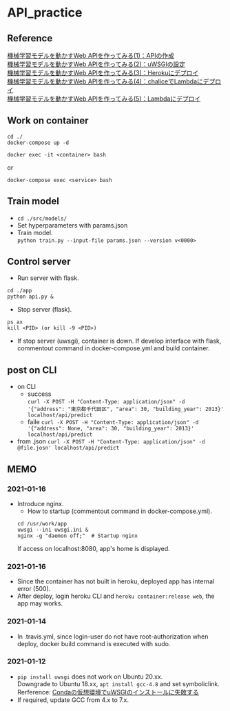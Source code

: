 # API_practice

## Reference
[機械学習モデルを動かすWeb APIを作ってみる(1)：APIの作成](https://nigimitama.hatenablog.jp/entry/2020/02/10/050000)  
[機械学習モデルを動かすWeb APIを作ってみる(2)：uWSGIの設定](https://nigimitama.hatenablog.jp/entry/2020/02/12/214018)  
[機械学習モデルを動かすWeb APIを作ってみる(3)：Herokuにデプロイ](https://nigimitama.hatenablog.jp/entry/2020/02/17/000000)  
[機械学習モデルを動かすWeb APIを作ってみる(4)：chaliceでLambdaにデプロイ](https://nigimitama.hatenablog.jp/entry/2020/02/25/000000)  
[機械学習モデルを動かすWeb APIを作ってみる(5)：Lambdaにデプロイ](https://nigimitama.hatenablog.jp/entry/2020/03/09/000000)  

## Work on container
```
cd ./
docker-compose up -d
```
```
docker exec -it <container> bash
```
or
```
docker-compose exec <service> bash
```

## Train model
- ```cd ./src/models/```
- Set hyperparameters with params.json  
- Train model.  
```python train.py --input-file params.json --version v<0000>```  

## Control server
- Run server with flask.   
```
cd ./app
python api.py &
```
- Stop server (flask).
```
ps ax 
kill <PID> (or kill -9 <PID>)
``` 
- If stop server (uwsgi), container is down. If develop interface with flask, commentout command in docker-compose.yml and build container.

## post on CLI
- on CLI  
  - success  
  ```curl -X POST -H "Content-Type: application/json" -d '{"address": "東京都千代田区", "area": 30, "building_year": 2013}' localhost/api/predict```
  - faile
  ```curl -X POST -H "Content-Type: application/json" -d '{"address": None, "area": 30, "building_year": 2013}' localhost/api/predict```
- from .json
```curl -X POST -H "Content-Type: application/json" -d @file.josn' localhost/api/predict```

## MEMO
### 2021-01-16
- Introduce nginx.
  - How to startup (commentout command in docker-compose.yml).  
  ```
  cd /usr/work/app
  uwsgi --ini uwsgi.ini &
  nginx -g "daemon off;"  # Startup nginx
  ```
  If access on localhost:8080, app's home is displayed.
  
### 2021-01-16
- Since the container has not built in heroku, deployed app has internal error (500).
- After deploy, login heroku CLI and ```heroku container:release web```, the app may works.
### 2021-01-14
- In .travis.yml, since login-user do not have root-authorization when deploy, docker build command is executed with sudo.

### 2021-01-12
- ```pip install uwsgi``` does not work on Ubuntu 20.xx.  
  Downgrade to Ubuntu 18.xx, ```apt install gcc-4.8``` and set symboliclink.  
  Rerference: [Condaの仮想環境でuWSGIのインストールに失敗する](https://katsuwosashimi.com/archives/300/python-conda-install-uwsgi-failed/)
- If required, update GCC from 4.x to 7.x.